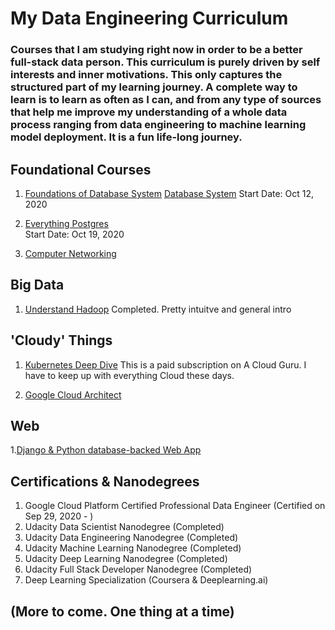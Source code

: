 # My Data Engineering Curriculum
### Courses that I am studying right now in order to be a better full-stack data person. This curriculum is purely driven by self interests and inner motivations. This only captures the structured part of my learning journey. A complete way to learn is to learn as often as I can, and from any type of sources that help me improve my understanding of a whole data process ranging from data engineering to machine learning model deployment. It is a fun life-long journey.


## Foundational Courses

1. [Foundations of Database System](https://www.youtube.com/user/CS186Berkeley/playlists) 
   [Database System](https://www.youtube.com/playlist?list=PLSE8ODhjZXja3hgmuwhf89qboV1kOxMx7)
   Start Date: Oct 12, 2020
   
2. [Everything Postgres](https://www.pg4e.com/lessons/week7#)  
   Start Date: Oct 19, 2020
   
3. [Computer Networking](https://www.coursera.org/learn/computer-networking/lecture/7WFyg/course-introduction)
   
   
## Big Data
1. [Understand Hadoop](https://classroom.udacity.com/courses/ud617/lessons/306818608/concepts/3092736780923)
   Completed. Pretty intuitve and general intro

## 'Cloudy' Things
1. [Kubernetes Deep Dive](https://learn.acloud.guru/course/kubernetes-deep-dive/dashboard)
   This is a paid subscription on A Cloud Guru. I have to keep up with everything Cloud these days.
   
2. [Google Cloud Architect](https://learn.acloud.guru/course/gcp-certified-professional-cloud-architect/learn/data-flows/data-flows/watch)
   
   
## Web
1.[Django & Python database-backed Web App](https://www.dj4e.com/lessons)
   
## Certifications & Nanodegrees 

1. Google Cloud Platform Certified Professional Data Engineer (Certified on Sep 29, 2020 - )
2. Udacity Data Scientist Nanodegree (Completed)
3. Udacity Data Engineering Nanodegree (Completed)
4. Udacity Machine Learning Nanodegree (Completed)
5. Udacity Deep Learning Nanodegree (Completed)
6. Udacity Full Stack Developer Nanodegree (Completed)
7. Deep Learning Specialization (Coursera & Deeplearning.ai)

   
 ## (More to come. One thing at a time)


